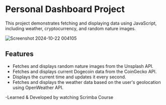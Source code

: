 # Personal Dashboard Project

This project demonstrates fetching and displaying data using JavaScript, including weather, cryptocurrency, and random nature images.

![Screenshot 2024-10-22 004105](https://github.com/user-attachments/assets/10eb13be-3389-4c0f-9a22-57940319e807)

## Features

- Fetches and displays random nature images from the Unsplash API.
- Fetches and displays current Dogecoin data from the CoinGecko API.
- Displays the current time and updates it every second.
- Fetches and displays the weather data based on the user's geolocation using OpenWeather API.

-Learned & Developed by watching Scrimba Course
